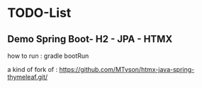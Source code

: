 # TODO-List
## Demo Spring Boot- H2 - JPA - HTMX 

how to run :  gradle bootRun

a kind of fork of : https://github.com/MTyson/htmx-java-spring-thymeleaf.git/